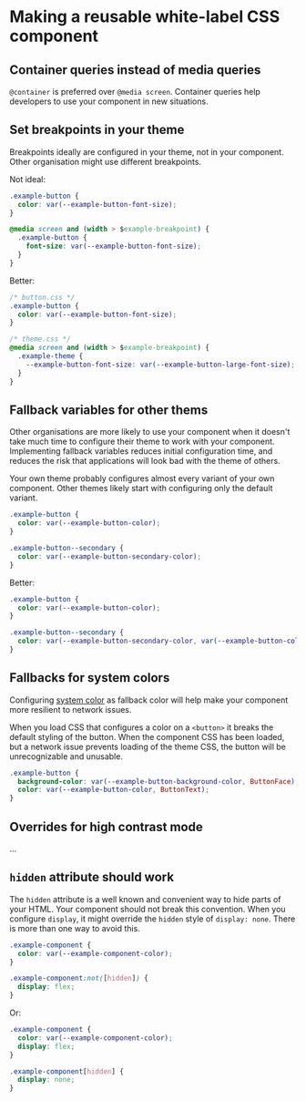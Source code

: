 # Making a reusable white-label CSS component

## Container queries instead of media queries

`@container` is preferred over `@media screen`. Container queries help developers to use your component in new situations.

## Set breakpoints in your theme

Breakpoints ideally are configured in your theme, not in your component. Other organisation might use different breakpoints.

Not ideal:

```css
.example-button {
  color: var(--example-button-font-size);
}

@media screen and (width > $example-breakpoint) {
  .example-button {
    font-size: var(--example-button-font-size);
  }
}
```

Better:

```css
/* button.css */
.example-button {
  color: var(--example-button-font-size);
}

/* theme.css */
@media screen and (width > $example-breakpoint) {
  .example-theme {
    --example-button-font-size: var(--example-button-large-font-size);
  }
}
```

## Fallback variables for other thems

Other organisations are more likely to use your component when it doesn't take much time to configure their theme to work with your component. Implementing fallback variables reduces initial configuration time, and reduces the risk that applications will look bad with the theme of others.

Your own theme probably configures almost every variant of your own component. Other themes likely start with configuring only the default variant.

```css
.example-button {
  color: var(--example-button-color);
}

.example-button--secondary {
  color: var(--example-button-secondary-color);
}
```

Better:

```css
.example-button {
  color: var(--example-button-color);
}

.example-button--secondary {
  color: var(--example-button-secondary-color, var(--example-button-color));
}
```

## Fallbacks for system colors

Configuring [system color](https://developer.mozilla.org/en-US/docs/Web/CSS/system-color) as fallback color will help make your component more resilient to network issues.

When you load CSS that configures a color on a `<button>` it breaks the default styling of the button. When the component CSS has been loaded, but a network issue prevents loading of the theme CSS, the button will be unrecognizable and unusable.

```css
.example-button {
  background-color: var(--example-button-background-color, ButtonFace);
  color: var(--example-button-color, ButtonText);
}
```

## Overrides for high contrast mode

...

## `hidden` attribute should work

The `hidden` attribute is a well known and convenient way to hide parts of your HTML. Your component should not break this convention. When you configure `display`, it might override the `hidden` style of `display: none`. There is more than one way to avoid this.

```css
.example-component {
  color: var(--example-component-color);
}

.example-component:not([hidden]) {
  display: flex;
}
```

Or:

```css
.example-component {
  color: var(--example-component-color);
  display: flex;
}

.example-component[hidden] {
  display: none;
}
```
